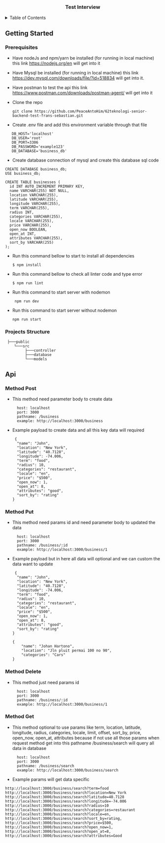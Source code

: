 <a name="readme-top"></a>

<!-- PROJECT LOGO -->
<br />
<div align="center">

<h3 align="center">Test Interview</h3>

</div>

<!-- TABLE OF CONTENTS -->
<details>
  <summary>Table of Contents</summary>
  <ol>
    <li>
      <a href="#getting-started">Getting Started</a>
      <ul>
        <li><a href="#prerequisites">Prerequisites</a></li>
        <li><a href="#projects-structure">Projects structure</a></li>
      </ul>
    </li>
    <li>
      <a href="#api">API</a>
         <ul>
            <li>
               <a href="#method-post">Method Post</a>
               <a href="#method-delete">Method Delete</a>
               <a href="#method-get">Method Get</a>
            </li>
            <li>
                <a href="#method-put">Method Put</a>
            </li>
         </ul>
    </li>
  </ol>
</details>

<!-- ABOUT THE PROJECT -->

<!-- GETTING STARTED -->

## Getting Started

### Prerequisites

- Have nodeJs and npm/yarn be installed (for running in local machine) this link https://nodejs.org/en will get into it
- Have Mysql be installed (for running in local machine) this link https://dev.mysql.com/downloads/file/?id=518834 will get into it.
- Have postman to test the api this link https://www.postman.com/downloads/postman-agent/ will get into it


- Clone the repo
  ```
  git clone https://github.com/PeaceAntoHim/62teknologi-senior-backend-test-frans-sebastian.git
   ```

- Create .env file and add this environment variable through that file
```
   DB_HOST='localhost'
   DB_USER='root'
   DB_PORT=3306
   DB_PASSWORD='example123'
   DB_DATABASE='business_db'
```

- Create database connection of mysql and create this database sql code
```
CREATE DATABASE business_db;
USE business_db;

CREATE TABLE businesses (
  id INT AUTO_INCREMENT PRIMARY KEY,
  name VARCHAR(255) NOT NULL,
  location VARCHAR(255),
  latitude VARCHAR(255),
  longitude VARCHAR(255),
  term VARCHAR(255),
  radius INT,
  categories VARCHAR(255),
  locale VARCHAR(255),
  price VARCHAR(255),
  open_now BOOLEAN,
  open_at INT,
  attributes VARCHAR(255),
  sort_by VARCHAR(255)
);
```
  

- Run this command bellow to start to install all dependencies

  ```
  $ npm install
  ```

- Run this command bellow to check all linter code and type error 
   ```
   $ npm run lint
   ```

- Run this command to start server with nodemon
  ```
   npm run dev
  ```

- Run this command to start server without nodemon
  ```
  npm run start
  ```



### Projects Structure
```
 ├───public
    └───src
         ├───controller
         ├───database
         └───models
```

## Api

### Method Post
- This method need parameter body to create data
  ```
    host: localhost
    port: 3000
    pathname: /business
    example: http://localhost:3000/business
  ```
- Example payload to create data and all this key data will required
  ```
   {
    "name": "John",
    "location": "New York",
    "latitude": "40.7128",
    "longitude": -74.006,
    "term": "food",
    "radius": 10,
    "categories": "restaurant",
    "locale": "en",
    "price": "$500",
    "open_now": 1,
    "open_at": 8,
    "attributes": "good",
    "sort_by": "rating"
  }
  ```
### Method Put

- This method need params id and need parameter body to updated the data
  ```
    host: localhost
    port: 3000
    pathname: /business/:id
    example: http://localhost:3000/business/1
  ```

- Example payload but in here all data will optional and we can custom the data want to update
  ```
   {
    "name": "John",
    "location": "New York",
    "latitude": "40.7128",
    "longitude": -74.006,
    "term": "food",
    "radius": 10,
    "categories": "restaurant",
    "locale": "en",
    "price": "$500",
    "open_now": 1,
    "open_at": 8,
    "attributes": "good",
    "sort_by": "rating"
  }
  ```
  ```
  {
      "name": "Johan Hartono", 
      "location": "Jln pluit permai 100 no 90", 
      "categories": "Cars"     
  }
  ```

### Method Delete

- This method just need params id 
  ```
    host: localhost
    port: 3000
    pathname: /business/:id
    example: http://localhost:3000/business/1
  ```

### Method Get

- This method optional to use params like term, location, latitude, longitude, radius, categories, locale, limit, offset, sort_by, price, open_now, open_at, attributes because if not use all those params when request method get into 
this pathname /business/search will query all data in database
  ```
    host: localhost
    port: 3000
    pathname: /business/search
    example: http://localhost:3000/business/search
  ```
- Example params will get data specific

```
http://localhost:3000/business/search?term=food
http://localhost:3000/business/search?location=New York
http://localhost:3000/business/search?latitude=40.7128 
http://localhost:3000/business/search?longitude=-74.006 
http://localhost:3000/business/search?radius=10
http://localhost:3000/business/search?categories=restaurant
http://localhost:3000/business/search?locale=en, 
http://localhost:3000/business/search?sort_by=rating,
http://localhost:3000/business/search?price=$500, 
http://localhost:3000/business/search?open_now=1, 
http://localhost:3000/business/search?open_at=8, 
http://localhost:3000/business/search?attributes=Good
```